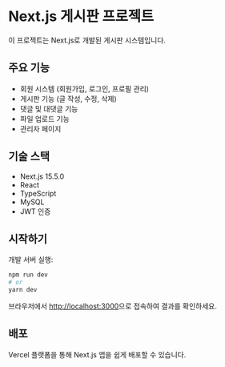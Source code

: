 # Next.js 게시판 프로젝트

이 프로젝트는 Next.js로 개발된 게시판 시스템입니다.

## 주요 기능

- 회원 시스템 (회원가입, 로그인, 프로필 관리)
- 게시판 기능 (글 작성, 수정, 삭제)
- 댓글 및 대댓글 기능
- 파일 업로드 기능
- 관리자 페이지

## 기술 스택

- Next.js 15.5.0
- React
- TypeScript
- MySQL
- JWT 인증

## 시작하기

개발 서버 실행:

```bash
npm run dev
# or
yarn dev
```

브라우저에서 [http://localhost:3000](http://localhost:3000)으로 접속하여 결과를 확인하세요.

## 배포

Vercel 플랫폼을 통해 Next.js 앱을 쉽게 배포할 수 있습니다.
